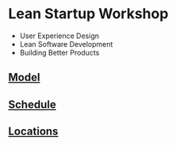 # Lean Startup Workshop
* User Experience Design
* Lean Software Development
* Building Better Products

## [Model](https://github.com/l4m/workshops/blob/master/model.md)
## [Schedule](https://github.com/l4m/workshops/blob/master/schedule.md)
## [Locations](https://github.com/l4m/workshops/blob/master/locations.md)

